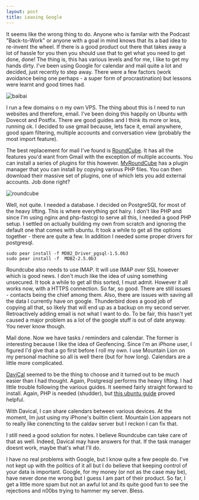 ```yaml
---
layout: post
title: Leaving Google
---
```


It seems like the wrong thing to do. Anyone who is familar with the Podcast "Back-to-Work" or anyone with a goal in mind knows that its a bad idea to re-invent the wheel. If there is a good product out there that takes away a lot of hassle for you then you should use that to get what you need to get done, done! The thing is, this has various levels and for me, I like to get my hands dirty. I've been using Google for calendar and mail quite a lot and decided, just recently to step away. There were a few factors (work avoidance being one perhaps - a super form of procrastination) but lessons were learnt and good times had.

![baibai](http://images.smh.com.au/2010/01/15/1041660/googlechina5-420x0.jpg)

I run a few domains o n my own VPS. The thing about this is I need to run websites and therefore, email. I've been doing this happily on Ubuntu with Dovecot and Postfix. There are good guides and I think its more or less, running ok. I decided to use gmail because, lets face it, email anywhere, good spam filtering, multiple accounts and conversation view (probably the most import feature).

The best replacement for mail I've found is [RoundCube](http://roundcube.net/). It has all the features you'd want from Gmail with the exception of multiple accounts. You can install a series of plugins for this however. [MyRoundCube](http://myroundcube.com/) has a plugin manager that you can install by copying various PHP files. You can then download their massive set of plugins, one of which lets you add external accounts. Job done right?

![roundcube](http://roundcube.net/images/homescreen.jpg)

Well, not quite. I needed a database. I decided on PostgreSQL for most of the heavy lifting. This is where everything got hairy. I don't like PHP and since I'm using nginx and php-fastcgi to serve all this, I needed a good PHP setup. I settled on actually building my own from scratch and ignoring the default one that comes with ubuntu. It took a while to get all the options together - there are quite a few. In addition I needed some proper drivers for postgresql.

    sudo pear install -f MDB2_Driver_pgsql-1.5.0b3
    sudo pear install -f  MDB2-2.5.0b3

Roundcube also needs to use IMAP. It will use IMAP over SSL however which is good news. I don't much like the idea of using something unsecured. It took a while to get all this sorted, I must admit. However it all works now, with a HTTPS connection. So far, so good. There are still issues - contacts being the chief among them. Also, there are issues with saving all the data I currently have on google. Thunderbird does a good job of copying all that, so likely that will end up as a backup on my second server. Retroactively adding email is not what I want to do. To be fair, this hasn't yet caused a major problem as a lot of the google stuff is out of date anyway. You never know though.

Mail done. Now we have tasks / reminders and calendar. The former is interesting because I like the idea of Geofencing. Since I'm an iPhone user, I figured I'd give that a go first before I roll my own. I use Mountain Lion on my personal machine so all is well there (but for how long). Calendars are a little more complicated.

[DaviCal](http://www.davical.org/) seemed to be the thing to choose and it turned out to be much easier than I had thought. Again, Postgresql performs the heavy lifting. I had little trouble following the various guides. It seemed fairly straight forward to install.  Again, PHP is needed (shudder),  but [this ubuntu guide](http://wiki.davical.org/w/Ubuntu/Lucid) proved helpful.

With Davical, I can share calendars between various devices. At the moment, Im just using my iPhone's builtin client. Mountain Lion appears not to really like conencting to the caldav server but I reckon I can fix that.

I still need a good solution for notes. I believe Roundcube can take care of that as well. Indeed, Davical may have answers for that. If the task manager doesnt work, maybe that's what I'll do.

I have no real problems with Google, but I know quite a few people do. I've not kept up with the politics of it all but I do believe that keeping control of your data is important. Google, for my money (or not as the case may be), have never done me wrong but I guess I am part of their product. So far, I get a little more spam but not an awful lot and its quite good fun to see the rejections and n00bs trying to hammer my server. Bless.
